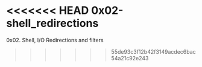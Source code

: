 <<<<<<< HEAD
0x02-shell_redirections
=======
0x02. Shell, I/O Redirections and filters
>>>>>>> 55de93c3f12b42f3149acdec6bac54a21c92e243
